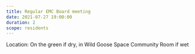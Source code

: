 ```yaml
---
title: Regular EMC Board meeting
date: 2021-07-27 19:00:00
duration: 2
scope: residents
---
```


Location: On the green if dry, in Wild Goose Space Community Room if wet
